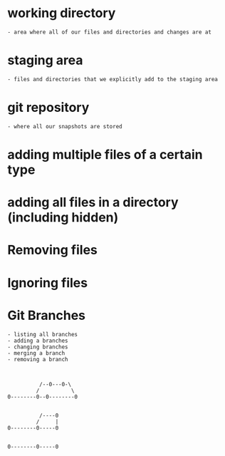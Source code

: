 # working directory
    - area where all of our files and directories and changes are at

# staging area
    - files and directories that we explicitly add to the staging area

# git repository
    - where all our snapshots are stored

# adding multiple files of a certain type

# adding all files in a directory (including hidden)

# Removing files

# Ignoring files

# Git Branches
    - listing all branches
    - adding a branches
    - changing branches
    - merging a branch
    - removing a branch
    
    
    
              /--0---0-\
             /          \
    0--------0--0--------0
    
    
              /----0
             /     |
    0--------0-----0
    
    
    0--------0-----0